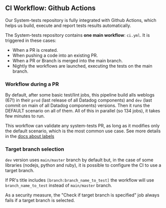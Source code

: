 ## CI Workflow: Github Actions

Our System-tests repository is fully integrated with Github Actions, which helps us build, execute and report tests results automatically.

The System-tests repository contains **one main workflow**: `ci.yml`. It is triggered in these cases:

- When a PR is created.
- When pushing a code into an existing PR.
- When a PR or Branch is merged into the main branch.
- Nightly the workflows are launched, executing the tests on the main branch.

### Workflow during a PR

By default, after some basic test/lint jobs, this pipeline build alls weblogs (67!) in their `prod` (last release of all Datadog components) and `dev` (last commit on main of all Datadog components) versions. Then it runs the DEFAULT scenario on all of them. All of this in parallel (so 134 jobs), it takes few minutes to run.

This workflow can validate any system-tests PR, as long as it modifies only the default scenario, which is the most common use case. See more details in the [docs about labels](./labels)

### Target branch selection
`dev` version uses `main/master` branch by default but, in the case of some libraries (nodejs, python and ruby), it is possible to configure the CI to use a target branch.

If PR's title includes `[branch:branch_name_to_test]` the workflow will use `branch_name_to_test` instead of `main/master` branch.

As a security measure, the "Check if target branch is specified" job always fails if a target branch is selected.

